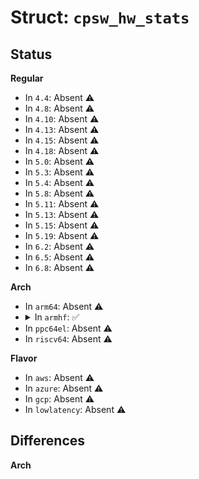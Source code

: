 # Struct: <code>cpsw_hw_stats</code>

## Status
<b>Regular</b>
<ul>
<li>
In <code>4.4</code>: Absent ⚠️
</li>
<li>
In <code>4.8</code>: Absent ⚠️
</li>
<li>
In <code>4.10</code>: Absent ⚠️
</li>
<li>
In <code>4.13</code>: Absent ⚠️
</li>
<li>
In <code>4.15</code>: Absent ⚠️
</li>
<li>
In <code>4.18</code>: Absent ⚠️
</li>
<li>
In <code>5.0</code>: Absent ⚠️
</li>
<li>
In <code>5.3</code>: Absent ⚠️
</li>
<li>
In <code>5.4</code>: Absent ⚠️
</li>
<li>
In <code>5.8</code>: Absent ⚠️
</li>
<li>
In <code>5.11</code>: Absent ⚠️
</li>
<li>
In <code>5.13</code>: Absent ⚠️
</li>
<li>
In <code>5.15</code>: Absent ⚠️
</li>
<li>
In <code>5.19</code>: Absent ⚠️
</li>
<li>
In <code>6.2</code>: Absent ⚠️
</li>
<li>
In <code>6.5</code>: Absent ⚠️
</li>
<li>
In <code>6.8</code>: Absent ⚠️
</li>
</ul>
<b>Arch</b>
<ul>
<li>
In <code>arm64</code>: Absent ⚠️
</li>
<li>
<details>
<summary>In <code>armhf</code>: ✅</summary>

```c
struct cpsw_hw_stats {
    u32 rxgoodframes;
    u32 rxbroadcastframes;
    u32 rxmulticastframes;
    u32 rxpauseframes;
    u32 rxcrcerrors;
    u32 rxaligncodeerrors;
    u32 rxoversizedframes;
    u32 rxjabberframes;
    u32 rxundersizedframes;
    u32 rxfragments;
    u32 __pad_0[2];
    u32 rxoctets;
    u32 txgoodframes;
    u32 txbroadcastframes;
    u32 txmulticastframes;
    u32 txpauseframes;
    u32 txdeferredframes;
    u32 txcollisionframes;
    u32 txsinglecollframes;
    u32 txmultcollframes;
    u32 txexcessivecollisions;
    u32 txlatecollisions;
    u32 txunderrun;
    u32 txcarriersenseerrors;
    u32 txoctets;
    u32 octetframes64;
    u32 octetframes65t127;
    u32 octetframes128t255;
    u32 octetframes256t511;
    u32 octetframes512t1023;
    u32 octetframes1024tup;
    u32 netoctets;
    u32 rxsofoverruns;
    u32 rxmofoverruns;
    u32 rxdmaoverruns;
};
```
</details>
</li>
<li>
In <code>ppc64el</code>: Absent ⚠️
</li>
<li>
In <code>riscv64</code>: Absent ⚠️
</li>
</ul>
<b>Flavor</b>
<ul>
<li>
In <code>aws</code>: Absent ⚠️
</li>
<li>
In <code>azure</code>: Absent ⚠️
</li>
<li>
In <code>gcp</code>: Absent ⚠️
</li>
<li>
In <code>lowlatency</code>: Absent ⚠️
</li>
</ul>

## Differences
<b>Arch</b>
<ul>
</ul>
